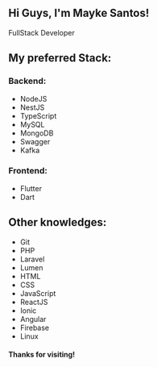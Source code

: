 ## Hi Guys, I'm Mayke Santos!
 
<p>FullStack Developer</p>

## My preferred Stack:

### Backend:

<ul>
  <li>NodeJS</li>
  <li>NestJS</li>
  <li>TypeScript</li>
  <li>MySQL</li>
  <li>MongoDB</li>
  <li>Swagger</li>
  <li>Kafka</li>
</ul>

### Frontend:

<ul>
  <li>Flutter</li>
  <li>Dart</li>
</ul>

## Other knowledges:

<ul>
  <li>Git</li>
  <li>PHP</li>
  <li>Laravel</li>
  <li>Lumen</li>
  <li>HTML</li>
  <li>CSS</li>
  <li>JavaScript</li>
  <li>ReactJS</li>
  <li>Ionic</li>
  <li>Angular</li>
  <li>Firebase</li>
  <li>Linux</li>
</ul>

  
#### Thanks for visiting!
